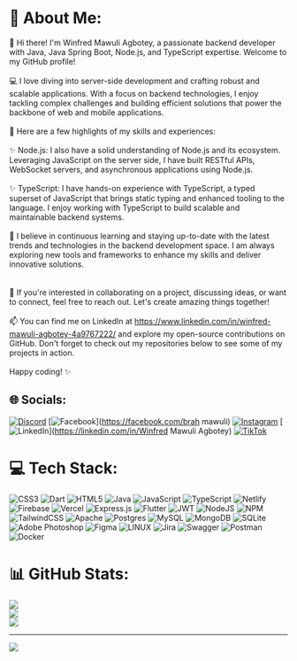 # 💫 About Me:

👋 Hi there! I'm Winfred Mawuli Agbotey, a passionate backend developer with Java, Java Spring Boot, Node.js, and TypeScript expertise. Welcome to my GitHub profile!<br><br>💻 I love diving into server-side development and crafting robust and scalable applications. With a focus on backend technologies, I enjoy tackling complex challenges and building efficient solutions that power the backbone of web and mobile applications.<br><br>🌟 Here are a few highlights of my skills and experiences:<br><br>✨ Node.js: I also have a solid understanding of Node.js and its ecosystem. Leveraging JavaScript on the server side, I have built RESTful APIs, WebSocket servers, and asynchronous applications using Node.js.<br><br>✨ TypeScript: I have hands-on experience with TypeScript, a typed superset of JavaScript that brings static typing and enhanced tooling to the language. I enjoy working with TypeScript to build scalable and maintainable backend systems.<br><br>🌱 I believe in continuous learning and staying up-to-date with the latest trends and technologies in the backend development space. I am always exploring new tools and frameworks to enhance my skills and deliver innovative solutions.<br><br><br>🤝 If you're interested in collaborating on a project, discussing ideas, or want to connect, feel free to reach out. Let's create amazing things together!<br><br>📫 You can find me on LinkedIn at https://www.linkedin.com/in/winfred-mawuli-agbotey-4a9767222/ and explore my open-source contributions on GitHub. Don't forget to check out my repositories below to see some of my projects in action.<br><br>Happy coding! ✨

## 🌐 Socials:

[![Discord](https://img.shields.io/badge/Discord-%237289DA.svg?logo=discord&logoColor=white)](https://discord.gg/winfred-mawuli#5417) [![Facebook](https://img.shields.io/badge/Facebook-%231877F2.svg?logo=Facebook&logoColor=white)](https://facebook.com/brah mawuli) [![Instagram](https://img.shields.io/badge/Instagram-%23E4405F.svg?logo=Instagram&logoColor=white)](https://instagram.com/brah_mawuli) [![LinkedIn](https://img.shields.io/badge/LinkedIn-%230077B5.svg?logo=linkedin&logoColor=white)](https://linkedin.com/in/Winfred Mawuli Agbotey) [![TikTok](https://img.shields.io/badge/TikTok-%23000000.svg?logo=TikTok&logoColor=white)](https://tiktok.com/@@bruh_mawuli)

# 💻 Tech Stack:

![CSS3](https://img.shields.io/badge/css3-%231572B6.svg?style=for-the-badge&logo=css3&logoColor=white) ![Dart](https://img.shields.io/badge/dart-%230175C2.svg?style=for-the-badge&logo=dart&logoColor=white) ![HTML5](https://img.shields.io/badge/html5-%23E34F26.svg?style=for-the-badge&logo=html5&logoColor=white) ![Java](https://img.shields.io/badge/java-%23ED8B00.svg?style=for-the-badge&logo=java&logoColor=white) ![JavaScript](https://img.shields.io/badge/javascript-%23323330.svg?style=for-the-badge&logo=javascript&logoColor=%23F7DF1E) ![TypeScript](https://img.shields.io/badge/typescript-%23007ACC.svg?style=for-the-badge&logo=typescript&logoColor=white) ![Netlify](https://img.shields.io/badge/netlify-%23000000.svg?style=for-the-badge&logo=netlify&logoColor=#00C7B7) ![Firebase](https://img.shields.io/badge/firebase-%23039BE5.svg?style=for-the-badge&logo=firebase) ![Vercel](https://img.shields.io/badge/vercel-%23000000.svg?style=for-the-badge&logo=vercel&logoColor=white) ![Express.js](https://img.shields.io/badge/express.js-%23404d59.svg?style=for-the-badge&logo=express&logoColor=%2361DAFB) ![Flutter](https://img.shields.io/badge/Flutter-%2302569B.svg?style=for-the-badge&logo=Flutter&logoColor=white) ![JWT](https://img.shields.io/badge/JWT-black?style=for-the-badge&logo=JSON%20web%20tokens) ![NodeJS](https://img.shields.io/badge/node.js-6DA55F?style=for-the-badge&logo=node.js&logoColor=white) ![NPM](https://img.shields.io/badge/NPM-%23000000.svg?style=for-the-badge&logo=npm&logoColor=white) ![TailwindCSS](https://img.shields.io/badge/tailwindcss-%2338B2AC.svg?style=for-the-badge&logo=tailwind-css&logoColor=white) ![Apache](https://img.shields.io/badge/apache-%23D42029.svg?style=for-the-badge&logo=apache&logoColor=white) ![Postgres](https://img.shields.io/badge/postgres-%23316192.svg?style=for-the-badge&logo=postgresql&logoColor=white) ![MySQL](https://img.shields.io/badge/mysql-%2300f.svg?style=for-the-badge&logo=mysql&logoColor=white) ![MongoDB](https://img.shields.io/badge/MongoDB-%234ea94b.svg?style=for-the-badge&logo=mongodb&logoColor=white) ![SQLite](https://img.shields.io/badge/sqlite-%2307405e.svg?style=for-the-badge&logo=sqlite&logoColor=white) ![Adobe Photoshop](https://img.shields.io/badge/adobephotoshop-%2331A8FF.svg?style=for-the-badge&logo=adobephotoshop&logoColor=white) ![Figma](https://img.shields.io/badge/figma-%23F24E1E.svg?style=for-the-badge&logo=figma&logoColor=white) ![LINUX](https://img.shields.io/badge/Linux-FCC624?style=for-the-badge&logo=linux&logoColor=black) ![Jira](https://img.shields.io/badge/jira-%230A0FFF.svg?style=for-the-badge&logo=jira&logoColor=white) ![Swagger](https://img.shields.io/badge/-Swagger-%23Clojure?style=for-the-badge&logo=swagger&logoColor=white) ![Postman](https://img.shields.io/badge/Postman-FF6C37?style=for-the-badge&logo=postman&logoColor=white) ![Docker](https://img.shields.io/badge/docker-%230db7ed.svg?style=for-the-badge&logo=docker&logoColor=white)

# 📊 GitHub Stats:

![](https://github-readme-stats.vercel.app/api?username=winfred-mawuli&theme=dark&hide_border=false&include_all_commits=false&count_private=false)<br/>
![](https://github-readme-streak-stats.herokuapp.com/?user=winfred-mawuli&theme=dark&hide_border=false)<br/>
![](https://github-readme-stats.vercel.app/api/top-langs/?username=winfred-mawuli&theme=dark&hide_border=false&include_all_commits=false&count_private=false&layout=compact)

---

[![](https://visitcount.itsvg.in/api?id=winfred-mawuli&icon=0&color=0)](https://visitcount.itsvg.in)
